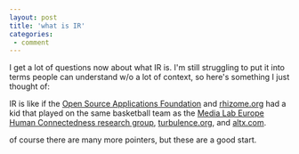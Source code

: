 ```yaml
---
layout: post
title: 'what is IR'
categories:
 - comment
---
```



I get a lot of questions now about what IR is. I'm still struggling to put it into terms people can understand w/o a lot of context, so here's something I just thought of:



IR is like if the <a href="http://osafoundation.org/">Open Source Applications Foundation</a>  and <a href="http://rhizome.org/">rhizome.org</a> had a kid that played on the same basketball team as the <a href="http://www.medialabeurope.org/hc/">Media Lab Europe Human Connectedness research group</a>, <a href="http://turbulence.org/">turbulence.org</a>, and <a href="http://altx.com/home.html">altx.com</a>.



of course there are many more pointers, but these are a good start.
